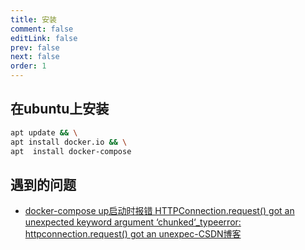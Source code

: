 ```yaml
---
title: 安装
comment: false
editLink: false
prev: false
next: false
order: 1
---
```

 
## 在ubuntu上安装

```bash
apt update && \
apt install docker.io && \
apt  install docker-compose
```


## 遇到的问题

* [docker-compose up启动时报错 HTTPConnection.request() got an unexpected keyword argument ‘chunked‘_typeerror: httpconnection.request() got an unexpec-CSDN博客](https://blog.csdn.net/WU2629409421perfect/article/details/134482150)
